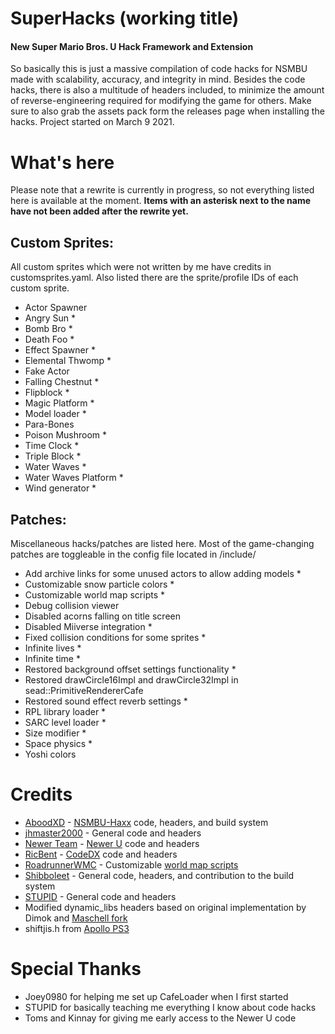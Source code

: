 # SuperHacks (working title)

#### New Super Mario Bros. U Hack Framework and Extension 
So basically this is just a massive compilation of code hacks for NSMBU made with scalability, accuracy, and integrity in mind. Besides the code hacks, there is also a multitude of headers included, to minimize the amount of reverse-engineering required for modifying the game for others. Make sure to also grab the assets pack form the releases page when installing the hacks.
Project started on March 9 2021.

# What's here
Please note that a rewrite is currently in progress, so not everything listed here is available at the moment. **Items with an asterisk next to the name have not been added after the rewrite yet.**

## Custom Sprites:
All custom sprites which were not written by me have credits in customsprites.yaml. Also listed there are the sprite/profile IDs of each custom sprite.

* Actor Spawner
* Angry Sun *
* Bomb Bro *
* Death Foo *
* Effect Spawner *
* Elemental Thwomp *
* Fake Actor
* Falling Chestnut *
* Flipblock *
* Magic Platform *
* Model loader *
* Para-Bones
* Poison Mushroom *
* Time Clock *
* Triple Block *
* Water Waves *
* Water Waves Platform *
* Wind generator *

## Patches:
Miscellaneous hacks/patches are listed here. Most of the game-changing patches are toggleable in the config file located in /include/
* Add archive links for some unused actors to allow adding models *
* Customizable snow particle colors *
* Customizable world map scripts *
* Debug collision viewer
* Disabled acorns falling on title screen
* Disabled Miiverse integration *
* Fixed collision conditions for some sprites *
* Infinite lives *
* Infinite time *
* Restored background offset settings functionality *
* Restored drawCircle16Impl and drawCircle32Impl in sead::PrimitiveRendererCafe
* Restored sound effect reverb settings *
* RPL library loader *
* SARC level loader *
* Size modifier *
* Space physics *
* Yoshi colors

# Credits
* [AboodXD](https://github.com/aboood40091) - [NSMBU-Haxx](https://github.com/aboood40091/NSMBU-haxx) code, headers, and build system
* [jhmaster2000](https://github.com/jhmaster2000) - General code and headers
* [Newer Team](https://github.com/Newer-Team) - [Newer U](https://github.com/Newer-Team/NewerSMBU) code and headers
* [RicBent](https://github.com/RicBent) - [CodeDX](https://github.com/RicBent/codedx) code and headers
* [RoadrunnerWMC](https://github.com/RoadrunnerWMC) - Customizable [world map scripts](https://github.com/RoadrunnerWMC/Cobra)
* [Shibboleet](https://github.com/shibbo) - General code, headers, and contribution to the build system
* [STUPID](https://github.com/stupidestmodder) - General code and headers
* Modified dynamic_libs headers based on original implementation by Dimok and [Maschell fork](https://github.com/Maschell/dynamic_libs)
* shiftjis.h from [Apollo PS3](https://github.com/bucanero/apollo-ps3/blob/master/include/shiftjis.h)

# Special Thanks
* Joey0980 for helping me set up CafeLoader when I first started
* STUPID for basically teaching me everything I know about code hacks
* Toms and Kinnay for giving me early access to the Newer U code
